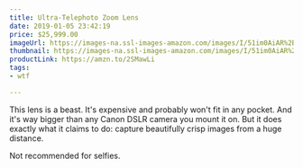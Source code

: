 ```yaml
---
title: Ultra-Telephoto Zoom Lens
date: 2019-01-05 23:42:19
price: $25,999.00
imageUrl: https://images-na.ssl-images-amazon.com/images/I/51im0AiAR%2BL._SX679_.jpg
thumbnail: https://images-na.ssl-images-amazon.com/images/I/51im0AiAR%2BL._SR600,315_.jpg
productLink: https://amzn.to/2SMawLi
tags:
- wtf

---
```


This lens is a beast. It's expensive and probably won't fit in any pocket. And it's way bigger than any Canon DSLR camera you mount it on. But it does exactly what it claims to do: capture beautifully crisp images from a huge distance.

Not recommended for selfies.